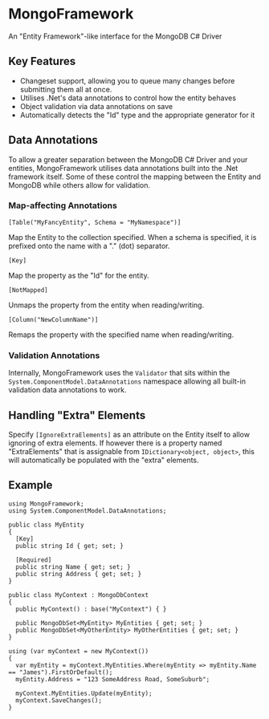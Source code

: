 # MongoFramework
An "Entity Framework"-like interface for the MongoDB C# Driver

## Key Features
- Changeset support, allowing you to queue many changes before submitting them all at once.
- Utilises .Net's data annotations to control how the entity behaves
- Object validation via data annotations on save
- Automatically detects the "Id" type and the appropriate generator for it

## Data Annotations
To allow a greater separation between the MongoDB C# Driver and your entities, MongoFramework utilises data annotations built into the .Net framework itself. Some of these control the mapping between the Entity and MongoDB while others allow for validation.

### Map-affecting Annotations
`[Table("MyFancyEntity", Schema = "MyNamespace")]`

Map the Entity to the collection specified. When a schema is specified, it is prefixed onto the name with a "." (dot) separator.

`[Key]`

Map the property as the "Id" for the entity.

`[NotMapped]`

Unmaps the property from the entity when reading/writing.

`[Column("NewColumnName")]`

Remaps the property with the specified name when reading/writing.

### Validation Annotations
Internally, MongoFramework uses the `Validator` that sits within the `System.ComponentModel.DataAnnotations` namespace allowing all built-in validation data annotations to work.

## Handling "Extra" Elements
Specify `[IgnoreExtraElements]` as an attribute on the Entity itself to allow ignoring of extra elements. If however there is a property named "ExtraElements" that is assignable from `IDictionary<object, object>`, this will automatically be populated with the "extra" elements.

## Example
```
using MongoFramework;
using System.ComponentModel.DataAnnotations;

public class MyEntity
{
  [Key]
  public string Id { get; set; }
  
  [Required]
  public string Name { get; set; }
  public string Address { get; set; }
}

public class MyContext : MongoDbContext
{
  public MyContext() : base("MyContext") { }
  
  public MongoDbSet<MyEntity> MyEntities { get; set; }
  public MongoDbSet<MyOtherEntity> MyOtherEntities { get; set; }
}

using (var myContext = new MyContext())
{
  var myEntity = myContext.MyEntities.Where(myEntity => myEntity.Name == "James").FirstOrDefault();
  myEntity.Address = "123 SomeAddress Road, SomeSuburb";
  
  myContext.MyEntities.Update(myEntity);
  myContext.SaveChanges();
}

```
